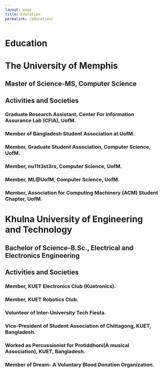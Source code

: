 ```yaml
---
layout: page
title: Education
permalink: /education/
---
```



# Education 

# The University of Memphis
## Master of Science-MS, Computer Science
## Activities and Societies
  ### Graduate Research Assistant, Center For Information Assurance Lab (CFIA), UofM.
  ### Member of Bangladesh Student Association at UofM.
  ### Member, Graduate Student Association, Computer Science, UofM.
  ### Member, nu11t3st3rs, Computer Science, UofM.
  ### Member, ML@UofM, Computer Science, UofM.
  ### Member, Association for Computing Machinery (ACM) Student Chapter, UofM.

# Khulna University of Engineering and Technology 
## Bachelor of Science-B.Sc., Electrical and Electronics Engineering 
## Activities and Societies

  ### Member, KUET Electronics Club (Kuetronics).
  ### Member, KUET Robotics Club.
  ### Volunteer of Inter-University Tech Fiesta.
  ### Vice-President of Student Association of Chittagong, KUET, Bangladesh.
  ### Worked as Percussionist for Protiddhoni(A musical Association), KUET, Bangladesh.
  ### Member of Dream- A Voluntary Blood Donation Organization.
